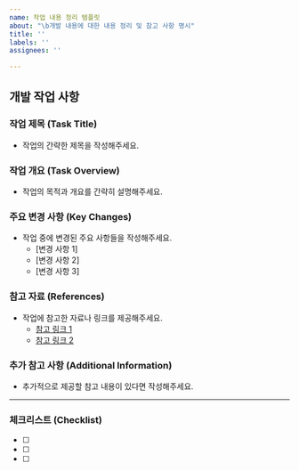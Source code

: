```yaml
---
name: 작업 내용 정리 템플릿
about: "\b개발 내용에 대한 내용 정리 및 참고 사항 명시"
title: ''
labels: ''
assignees: ''

---
```


## 개발 작업 사항

### 작업 제목 (Task Title)
- 작업의 간략한 제목을 작성해주세요.

### 작업 개요 (Task Overview)
- 작업의 목적과 개요를 간략히 설명해주세요.

### 주요 변경 사항 (Key Changes)
- 작업 중에 변경된 주요 사항들을 작성해주세요.
  - [변경 사항 1]
  - [변경 사항 2]
  - [변경 사항 3]


### 참고 자료 (References)
- 작업에 참고한 자료나 링크를 제공해주세요.
  - [참고 링크 1](https://example.com)
  - [참고 링크 2](https://example.com)

### 추가 참고 사항 (Additional Information)
- 추가적으로 제공할 참고 내용이 있다면 작성해주세요.

---

### 체크리스트 (Checklist)
- [ ] 
- [ ] 
- [ ]
